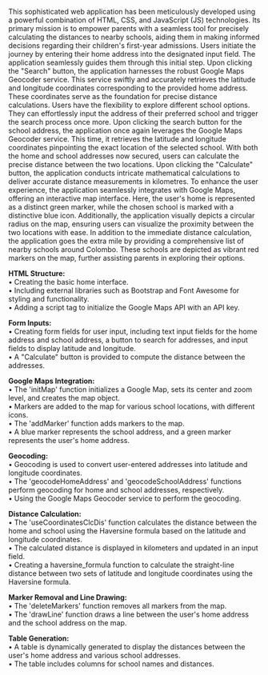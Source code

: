 This sophisticated web application has been meticulously developed using a powerful combination 
of HTML, CSS, and JavaScript (JS) technologies. Its primary mission is to empower parents with 
a seamless tool for precisely calculating the distances to nearby schools, aiding them in making 
informed decisions regarding their children's first-year admissions.
Users initiate the journey by entering their home address into the designated input field. The 
application seamlessly guides them through this initial step. Upon clicking the "Search" button, 
the application harnesses the robust Google Maps Geocoder service. This service swiftly and 
accurately retrieves the latitude and longitude coordinates corresponding to the provided home 
address. These coordinates serve as the foundation for precise distance calculations. Users have 
the flexibility to explore different school options. They can effortlessly input the address of their 
preferred school and trigger the search process once more. Upon clicking the search button for the 
school address, the application once again leverages the Google Maps Geocoder service. This time, 
it retrieves the latitude and longitude coordinates pinpointing the exact location of the selected 
school. With both the home and school addresses now secured, users can calculate the precise 
distance between the two locations. Upon clicking the "Calculate" button, the application conducts 
intricate mathematical calculations to deliver accurate distance measurements in kilometres. To 
enhance the user experience, the application seamlessly integrates with Google Maps, offering an 
interactive map interface. Here, the user's home is represented as a distinct green marker, while 
the chosen school is marked with a distinctive blue icon. Additionally, the application visually 
depicts a circular radius on the map, ensuring users can visualize the proximity between the two 
locations with ease. In addition to the immediate distance calculation, the application goes the 
extra mile by providing a comprehensive list of nearby schools around Colombo. These schools 
are depicted as vibrant red markers on the map, further assisting parents in exploring their options.

<b>HTML Structure:</b></br>
  • Creating the basic home interface.</br>
  • Including external libraries such as Bootstrap and Font Awesome for styling and 
    functionality.</br>
  • Adding a script tag to initialize the Google Maps API with an API key.</br>

<b>Form Inputs:</b></br>
  • Creating form fields for user input, including text input fields for the home address and 
    school address, a button to search for addresses, and input fields to display latitude and 
    longitude.</br>
  • A "Calculate" button is provided to compute the distance between the addresses.</br>

<b>Google Maps Integration:</b></br>
  • The 'initMap' function initializes a Google Map, sets its center and zoom level, and creates 
    the map object.</br>
  • Markers are added to the map for various school locations, with different icons.</br>
  • The 'addMarker' function adds markers to the map.</br>
  • A blue marker represents the school address, and a green marker represents the user's home 
    address.</br>

<b>Geocoding:</b></br>
  • Geocoding is used to convert user-entered addresses into latitude and longitude 
    coordinates.</br>
  • The 'geocodeHomeAddress' and 'geocodeSchoolAddress' functions perform geocoding for 
    home and school addresses, respectively.</br>
  • Using the Google Maps Geocoder service to perform the geocoding.</br>

<b>Distance Calculation:</b></br>
  • The 'useCoordinatesClcDis' function calculates the distance between the home and school 
    using the Haversine formula based on the latitude and longitude coordinates.</br>
  • The calculated distance is displayed in kilometers and updated in an input field.</br>
  • Creating a haversine_formula function to calculate the straight-line distance between two 
    sets of latitude and longitude coordinates using the Haversine formula.</br>

<b>Marker Removal and Line Drawing:</b></br>
  • The 'deleteMarkers' function removes all markers from the map.</br>
  • The 'drawLine' function draws a line between the user's home address and the school 
    address on the map.</br>

<b>Table Generation:</b></br>
  • A table is dynamically generated to display the distances between the user's home address 
    and various school addresses.</br>
  • The table includes columns for school names and distances.</br>

